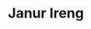---
    layout: /isi/jurnal.njk
    title : 'Janur Ireng'
    coverImg : 'https://ik.imagekit.io/hjse9uhdjqd/tr:n-cover/buku/janurIreng_aSww35pkIg4.jpg'
    penulis: 'Simpleman'
    tags: baca
---